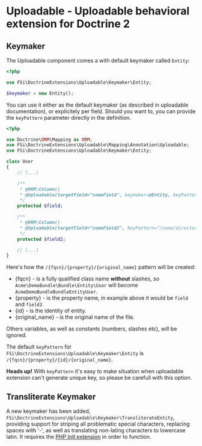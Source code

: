 # Uploadable - Uploadable behavioral extension for Doctrine 2

## Keymaker

The Uploadable component comes a with default keymaker called `Entity`:

```php
<?php

use FSi\DoctrineExtensions\Uploadable\Keymaker\Entity;

$keymaker = new Entity();
```

You can use it either as the default keymaker (as described in uploadable documentation),
or explicitely per field. Should you want to, you can provide the `keyPattern`
parameter directly in the definition.

```php
<?php

use Doctrine\ORM\Mapping as ORM;
use FSi\DoctrineExtensions\Uploadable\Mapping\Annotation\Uploadable;
use FSi\DoctrineExtensions\Uploadable\Keymaker\Entity;

class User
{
    // (...)

    /**
     * @ORM\Column()
     * @Uploadable(targetField="someField", keymaker=@Entity, keyPattern="/{fqcn}/{property}/{original_name}")
     */
    protected $field;

    /**
     * @ORM\Column()
     * @Uploadable(targetField="someField2", keyPattern="/some/directory/{fqcn}/{id}/{original_name}")
     */
    protected $field2;

    // (...)
}
```

Here's how the `/{fqcn}/{property}/{original_name}` pattern will be created:

* {fqcn} - is a fully qualified class name **without** slashes, so `Acme\DemoBundle\Bundle\Entity\User` will become `AcmeDemoBundleBundleEntityUser`.
* {property} - is the property name, in example above it would be `field` and `field2`.
* {id} - is the identity of entity.
* {original_name} - is the original name of the file.

Others variables, as well as constants (numbers, slashes etc), will be ignored.

The default `keyPattern` for `FSi\DoctrineExtensions\Uploadable\Keymaker\Entity` is `/{fqcn}/{property}/{id}/{original_name}`.

**Heads up!** With `keyPattern` it's easy to make situation when uploadable extension can't generate unique key, so please be carefull with this option.

## Transliterate Keymaker
A new keymaker has been added, `FSi\DoctrineExtensions\Uploadable\Keymaker\TransliterateEntity`,
 providing support for striping all problematic special characters, replacing spaces with '-', 
as well as translating non-lating characters to lowercase latin. It requires the 
[PHP Intl extension](http://php.net/manual/en/intl.installation.php) in order to function.
